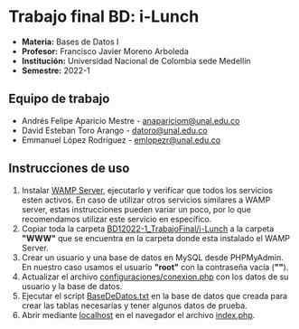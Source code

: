 # Trabajo final BD: i-Lunch
- **Materia:** Bases de Datos I
- **Profesor:** Francisco Javier Moreno Arboleda
- **Institución:** Universidad Nacional de Colombia sede Medellín
- **Semestre:** 2022-1

## Equipo de trabajo
- Andrés Felipe Aparicio Mestre - [anapariciom@unal.edu.co](mailto:anapariciom@unal.edu.co)
- David Esteban Toro Arango - [datoro@unal.edu.co](mailto:datoro@unal.edu.co)
- Emmanuel López Rodríguez - [emlopezr@unal.edu.co](mailto:emlopezr@unal.edu.co)

## Instrucciones de uso
1. Instalar [WAMP Server](https://www.wampserver.com/en/), ejecutarlo y verificar que todos los servicios esten activos. En caso de utilizar otros servicios similares a WAMP server, estas instrucciones pueden variar un poco, por lo que recomendamos utilizar este servicio en específico.
3. Copiar toda la carpeta [BD12022-1_TrabajoFinal/i-Lunch](https://github.com/lopezemmanuel/BD12022-1_TrabajoFinal) a la carpeta **"WWW"** que se encuentra en la carpeta donde esta instalado el WAMP Server.
4. Crear un usuario y una base de datos en MySQL desde PHPMyAdmin. En nuestro caso usamos el usuario **"root"** con la contraseña vacía (**""**).
5. Actualizar el archivo [configuraciones/conexion.php](https://github.com/lopezemmanuel/BD12022-1_TrabajoFinal/blob/main/i-Lunch/configuraciones/conexion.php) con los datos de su usuario y la base de datos.
6. Ejecutar el script [BaseDeDatos.txt](https://github.com/lopezemmanuel/BD12022-1_TrabajoFinal/blob/main/i-Lunch/BaseDeDatos.txt) en la base de datos que creada para crear las tablas necesarias y tener algunos datos de prueba.
7. Abrir mediante [localhost](http://localhost) en el navegador el archivo [index.php](https://github.com/lopezemmanuel/BD12022-1_TrabajoFinal/blob/main/i-Lunch/index.php).
